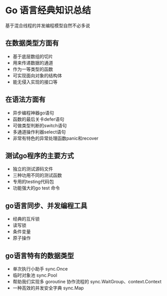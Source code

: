 # Go 语言经典知识总结 
基于混合线程的并发编程模型自然不必多说
## 在数据类型方面有
+ 基于底层数组的切片
+ 用来传递数据的通道
+ 作为一等类型的函数
+ 可实现面向对象的结构体
+ 能无侵入实现的接口等
## 在语法方面有
+ 异步编程神器go语句
+ 函数的最后关卡defer语句
+ 可做类型判断的switch语句
+ 多通道操作利器select语句
+ 非常有特色的异常处理函数panic和recover
## 测试go程序的主要方式
+ 独立的测试源码文件
+ 三种功用不同的测试函数
+ 专用的testing代码包
+ 功能强大的go test 命令
## go语言同步、并发编程工具
+ 经典的互斥锁
+ 读写锁
+ 条件变量
+ 原子操作
## go语言特有的数据类型
+ 单次执行小助手 sync.Once
+ 临时对象池 sync.Pool
+ 帮助我们实现多 goroutine 协作流程的 sync.WaitGroup、context.Context
+ 一种高效的并发安全字典 sync.Map

